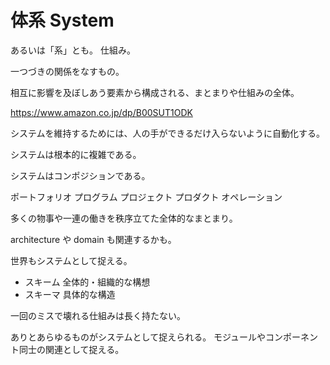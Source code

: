 # 体系 System

あるいは「系」とも。
仕組み。

一つづきの関係をなすもの。

相互に影響を及ぼしあう要素から構成される、まとまりや仕組みの全体。

https://www.amazon.co.jp/dp/B00SUT1ODK

システムを維持するためには、人の手ができるだけ入らないように自動化する。

システムは根本的に複雑である。

システムはコンポジションである。

ポートフォリオ
プログラム
プロジェクト
プロダクト
オペレーション

多くの物事や一連の働きを秩序立てた全体的なまとまり。

architecture や domain も関連するかも。

世界もシステムとして捉える。

- スキーム 全体的・組織的な構想
- スキーマ 具体的な構造

一回のミスで壊れる仕組みは長く持たない。

ありとあらゆるものがシステムとして捉えられる。
モジュールやコンポーネント同士の関連として捉える。
